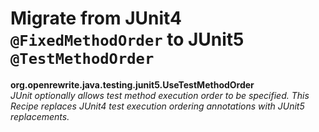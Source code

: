 # Migrate from JUnit4 `@FixedMethodOrder` to JUnit5 `@TestMethodOrder`

**org.openrewrite.java.testing.junit5.UseTestMethodOrder**  
_JUnit optionally allows test method execution order to be specified. This Recipe replaces JUnit4 test execution ordering annotations with JUnit5 replacements._

